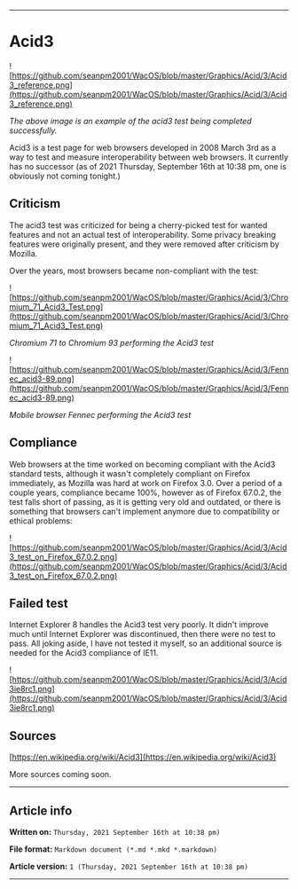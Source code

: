 
***

# Acid3

![https://github.com/seanpm2001/WacOS/blob/master/Graphics/Acid/3/Acid3_reference.png](https://github.com/seanpm2001/WacOS/blob/master/Graphics/Acid/3/Acid3_reference.png)

_The above image is an example of the acid3 test being completed successfully._

Acid3 is a test page for web browsers developed in 2008 March 3rd as a way to test and measure interoperability between web browsers. It currently has no successor (as of 2021 Thursday, September 16th at 10:38 pm, one is obviously not coming tonight.)

## Criticism

The acid3 test was criticized for being a cherry-picked test for wanted features and not an actual test of interoperability. Some privacy breaking features were originally present, and they were removed after criticism by Mozilla.

Over the years, most browsers became non-compliant with the test:

![https://github.com/seanpm2001/WacOS/blob/master/Graphics/Acid/3/Chromium_71_Acid3_Test.png](https://github.com/seanpm2001/WacOS/blob/master/Graphics/Acid/3/Chromium_71_Acid3_Test.png)

_Chromium 71 to Chromium 93 performing the Acid3 test_

![https://github.com/seanpm2001/WacOS/blob/master/Graphics/Acid/3/Fennec_acid3-89.png](https://github.com/seanpm2001/WacOS/blob/master/Graphics/Acid/3/Fennec_acid3-89.png)

_Mobile browser Fennec performing the Acid3 test_

## Compliance

Web browsers at the time worked on becoming compliant with the Acid3 standard tests, although it wasn't completely compliant on Firefox immediately, as Mozilla was hard at work on Firefox 3.0. Over a period of a couple years, compliance became 100%, however as of Firefox 67.0.2, the test falls short of passing, as it is getting very old and outdated, or there is something that browsers can't implement anymore due to compatibility or ethical problems:

![https://github.com/seanpm2001/WacOS/blob/master/Graphics/Acid/3/Acid3_test_on_Firefox_67.0.2.png](https://github.com/seanpm2001/WacOS/blob/master/Graphics/Acid/3/Acid3_test_on_Firefox_67.0.2.png)

## Failed test

Internet Explorer 8 handles the Acid3 test very poorly. It didn't improve much until Internet Explorer was discontinued, then there were no test to pass. All joking aside, I have not tested it myself, so an additional source is needed for the Acid3 compliance of IE11.

![https://github.com/seanpm2001/WacOS/blob/master/Graphics/Acid/3/Acid3ie8rc1.png](https://github.com/seanpm2001/WacOS/blob/master/Graphics/Acid/3/Acid3ie8rc1.png)

## Sources

[https://en.wikipedia.org/wiki/Acid3](https://en.wikipedia.org/wiki/Acid3)

More sources coming soon.

***

## Article info

**Written on:** `Thursday, 2021 September 16th at 10:38 pm)`

**File format:** `Markdown document (*.md *.mkd *.markdown)`

**Article version:** `1 (Thursday, 2021 September 16th at 10:38 pm)`

***
